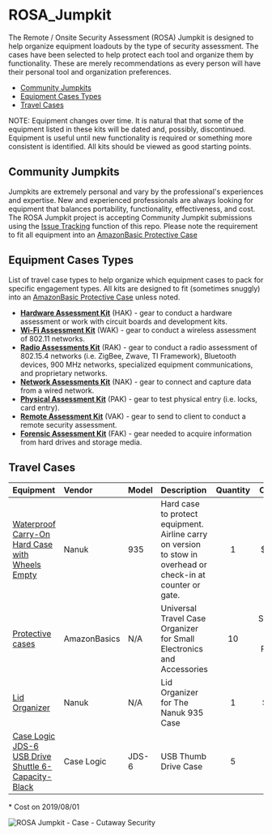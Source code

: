 # ROSA_Jumpkit
The Remote / Onsite Security Assessment (ROSA) Jumpkit is designed to help organize equipment loadouts by the type of security assessment. The cases have been selected to help protect each tool and organize them by functionality. These are merely recommendations as every person will have their personal tool and organization preferences.  

* [Community Jumpkits](./README.md#community-jumpkits)
* [Equipment Cases Types](./README.md#equipment-cases-types)
* [Travel Cases](./README.md#travel-cases)

NOTE: Equipment changes over time. It is natural that that some of the equipment listed in these kits will be dated and, possibly, discontinued. Equipment is useful until new functionality is required or something more consistent is identified. All kits should be viewed as good starting points.

## Community Jumpkits
Jumpkits are extremely personal and vary by the professional's experiences and expertise. New and experienced professionals are always looking for equipment that balances portability, functionality, effectiveness, and cost. The ROSA Jumpkit project is accepting Community Jumpkit submissions using the [Issue Tracking](https://github.com/cutaway-security/ROSA_Jumpkit/issues) function of this repo. Please note the requirement to fit all equipment into an [AmazonBasic Protective Case](https://www.amazon.com/gp/product/B0748141LD/ref=ppx_yo_dt_b_asin_title_o00_s02?ie=UTF8&psc=1)

## Equipment Cases Types

List of travel case types to help organize which equipment cases to pack for specific engagement types. All kits are designed to fit (sometimes snuggly) into an [AmazonBasic Protective Case](https://www.amazon.com/gp/product/B0748141LD/ref=ppx_yo_dt_b_asin_title_o00_s02?ie=UTF8&psc=1) unless noted.

* [__Hardware Assessment Kit__](./Hardware/README.md) (HAK) - gear to conduct a hardware assessment or work with circuit boards and development kits.
* [__Wi-Fi Assessment Kit__](./Wi-Fi/README.md) (WAK) - gear to conduct a wireless assessment of 802.11 networks.
* [__Radio Assessments Kit__](./Radio/README.md) (RAK) - gear to conduct a radio assessment of 802.15.4 networks (i.e. ZigBee, Zwave, TI Framework), Bluetooth devices, 900 MHz networks, specialized equipment communications, and proprietary networks.
* [__Network Assessments Kit__](./Network/README.md) (NAK) - gear to connect and capture data from a wired network.
* [__Physical Assessment Kit__](./Physical/README.md) (PAK) - gear to test physical entry (i.e. locks, card entry).
* [__Remote Assessment Kit__](./Remote/README.md) (VAK) - gear to send to client to conduct a remote security assessment.
* [__Forensic Assessment Kit__](./Forensic/README.md) (FAK) - gear needed to acquire information from hard drives and storage media.

## Travel Cases

| Equipment | Vendor | Model | Description | Quantity | Cost* | Note |
| :--- | :--- | :--- | :--- | :---: | :---: | :--- |
| [Waterproof Carry-On Hard Case with Wheels Empty](https://www.amazon.com/gp/product/B00BP8UL78/ref=ppx_yo_dt_b_asin_title_o00_s00?ie=UTF8&psc=1) | Nanuk | 935 | Hard case to protect equipment. Airline carry on version to stow in overhead or check-in at counter or gate. | 1 | $145 | Versions come with and without foam and lid storage. |
| [Protective cases](https://www.amazon.com/gp/product/B0748141LD/ref=ppx_yo_dt_b_asin_title_o00_s02?ie=UTF8&psc=1) | AmazonBasics | N/A | Universal Travel Case Organizer for Small Electronics and Accessories | 10 | Single: $13<br>Ten Pack: $93 | Outer dimensions 9.5 x 5.4 x 2 inches |
| [Lid Organizer](https://www.amazon.com/gp/product/B01M6E6R0O/ref=ppx_yo_dt_b_asin_title_o01_s00?ie=UTF8&psc=1) | Nanuk | N/A | Lid Organizer for The Nanuk 935 Case | 1 | $ 43 | Approx. dims - 19.50" x 10.75" |
| [Case Logic JDS-6 USB Drive Shuttle 6-Capacity-Black](https://www.amazon.com/Case-Logic-JDS-6-Shuttle-6-Capacity-Black/dp/B0009Y7AX2) | Case Logic | JDS-6 | USB Thumb Drive Case | 5 | $8 | Cases to protect USB-style radio dongles |

\* Cost on 2019/08/01

![ROSA Jumpkit - Case - Cutaway Security](./Images/rosa_case_cutsec_v0.png)

